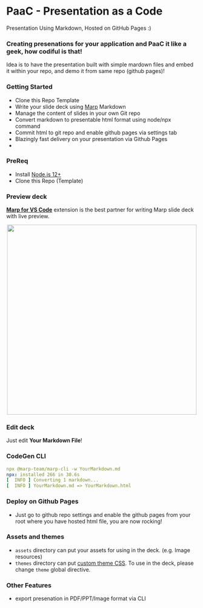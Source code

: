 # PaaC - Presentation as a Code 
Presentation Using Markdown, Hosted on GitHub Pages :) 

### Creating presenations for your application and PaaC it like a geek, how codiful is that! 

Idea is to have the presentation built with simple mardown files and embed it within your repo, and demo it from same repo (github pages)!

### Getting Started
- Clone this Repo Template
- Write your slide deck using [Marp](https://marpit.marp.app/) Markdown
- Manage the content of slides in your own Git repo
- Convert markdown to presentable html format using node/npx command
- Commit html to git repo and enable github pages via settings tab
- Blazingly fast delivery on your presentation via Github Pages
- 



### PreReq
- Install [Node.js 12+](https://nodejs.org/) 
- Clone this Repo (Template)

### Preview deck

[**Marp for VS Code**](https://marketplace.visualstudio.com/items?itemName=marp-team.marp-vscode) extension is the best partner for writing Marp slide deck with live preview.

<p align="center">
  <a href="https://marketplace.visualstudio.com/items?itemName=marp-team.marp-vscode">
    <img src="https://raw.githubusercontent.com/marp-team/marp-vscode/master/docs/screenshot.png" width="500" />
  </a>
</p>

### Edit deck

Just edit **Your Markdown File**!

### CodeGen CLI

```yaml
npx @marp-team/marp-cli -w YourMarkdown.md                            
npx: installed 266 in 30.6s
[  INFO ] Converting 1 markdown...
[  INFO ] YourMarkdown.md => YourMarkdown.html
```

### Deploy on Github Pages
- Just go to github repo settings and enable the github pages from your root where you have hosted html file, you are now rocking!
  
### Assets and themes

- `assets` directory can put your assets for using in the deck. (e.g. Image resources)
- `themes` directory can put [custom theme CSS](https://marpit.marp.app/theme-css). To use in the deck, please change `theme` global directive.

### Other Features
- export presenation in PDF/PPT/Image format via CLI

